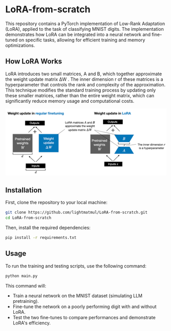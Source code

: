 # LoRA-from-scratch
This repository contains a PyTorch implementation of Low-Rank Adaptation (LoRA), applied to the task of classifying MNIST digits. The implementation demonstrates how LoRA can be integrated into a neural network and fine-tuned on specific tasks, allowing for efficient training and memory optimizations.

## How LoRA Works

LoRA introduces two small matrices, A and B, which together approximate the weight update matrix ΔW . The inner dimension r of these matrices is a hyperparameter that controls the rank and complexity of the approximation. This technique modifies the standard training process by updating only these smaller matrices, rather than the entire weight matrix, which can significantly reduce memory usage and computational costs.

![LoRA Weight Update Diagram](media/LoRA_diagram.jpg)

## Installation

First, clone the repository to your local machine:

```bash
git clone https://github.com/lightmatmul/LoRA-from-scratch.git
cd LoRA-from-scratch
```

Then, install the required dependencies:
```bash
pip install -r requirements.txt
```

## Usage
To run the training and testing scripts, use the following command:

```bash
python main.py
```

This command will:

- Train a neural network on the MNIST dataset (simulating LLM pretraining).
- Fine-tune the network on a poorly performing digit with and without LoRA.
- Test the two fine-tunes to compare performances and demonstrate LoRA's efficiency.
